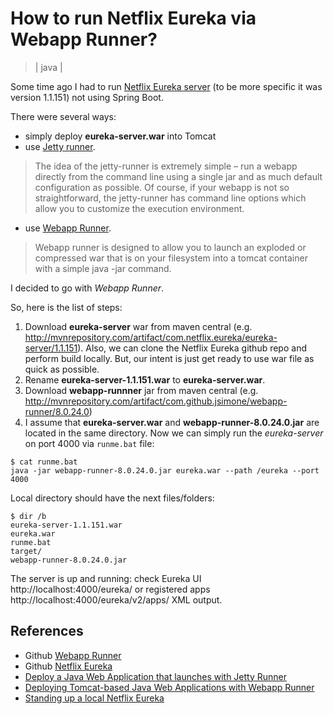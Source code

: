 # How to run Netflix Eureka via Webapp Runner?
> | java |

Some time ago I had to run [Netflix Eureka server](https://github.com/Netflix/eureka) (to be more specific it was version 1.1.151) not using Spring Boot.

There were several ways:

- simply deploy **eureka-server.war** into Tomcat
- use [Jetty runner](http://www.eclipse.org/jetty/documentation/current/runner.html). 
>The idea of the jetty-runner is extremely simple – run a webapp directly from the command line using a single jar and as much default configuration as possible. Of course, if your webapp is not so straightforward, the jetty-runner has command line options which allow you to customize the execution environment.
- use [Webapp Runner](https://github.com/jsimone/webapp-runner). 
>Webapp runner is designed to allow you to launch an exploded or compressed war that is on your filesystem into a tomcat container with a simple java -jar command.

I decided to go with *Webapp Runner*.

So, here is the list of steps:

1. Download **eureka-server** war from maven central (e.g. http://mvnrepository.com/artifact/com.netflix.eureka/eureka-server/1.1.151). Also, we can clone the Netflix Eureka github repo and perform build locally. But, our intent is just get ready to use war file as quick as possible.
2. Rename **eureka-server-1.1.151.war** to **eureka-server.war**. 
3. Download **webapp-runnner** jar from maven central (e.g. http://mvnrepository.com/artifact/com.github.jsimone/webapp-runner/8.0.24.0)
4. I assume that **eureka-server.war** and **webapp-runner-8.0.24.0.jar** are located in the same directory. Now we can simply run the *eureka-server* on port 4000 via `runme.bat` file:

```
$ cat runme.bat
java -jar webapp-runner-8.0.24.0.jar eureka.war --path /eureka --port 4000
```

Local directory should have the next files/folders:

```
$ dir /b
eureka-server-1.1.151.war
eureka.war
runme.bat
target/
webapp-runner-8.0.24.0.jar
```

The server is up and running: check Eureka UI http://localhost:4000/eureka/ or registered apps http://localhost:4000/eureka/v2/apps/ XML output.

## References

- Github [Webapp Runner](https://github.com/jsimone/webapp-runner)
- Github [Netflix Eureka](https://github.com/Netflix/eureka)
- [Deploy a Java Web Application that launches with Jetty Runner](https://github.com/heroku/devcenter-jetty-runner)
- [Deploying Tomcat-based Java Web Applications with Webapp Runner](https://devcenter.heroku.com/articles/java-webapp-runner)
- [Standing up a local Netflix Eureka](http://www.java-allandsundry.com/2015/02/standing-up-local-netflix-eureka.html)